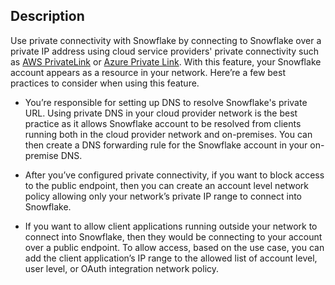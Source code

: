 ## Description

Use private connectivity with Snowflake by connecting to Snowflake over a private IP address using cloud service providers' private connectivity such as [AWS PrivateLink](https://docs.snowflake.com/en/user-guide/admin-security-privatelink.html) or [Azure Private Link](https://docs.snowflake.com/en/user-guide/privatelink-azure.html). With this feature, your Snowflake account appears as a resource in your network. Here’re a few best practices to consider when using this feature.

- You’re responsible for setting up DNS to resolve Snowflake's private URL. Using private DNS in your cloud provider network is the best practice as it allows Snowflake account to be resolved from clients running both in the cloud provider network and on-premises. You can then create a DNS forwarding rule for the Snowflake account in your on-premise DNS.

- After you’ve configured private connectivity, if you want to block access to the public endpoint, then you can create an account level network policy allowing only your network’s private IP range to connect into Snowflake.

- If you want to allow client applications running outside your network to connect into Snowflake, then they would be connecting to your account over a public endpoint. To allow access, based on the use case, you can add the client application’s IP range to the allowed list of account level, user level, or OAuth integration network policy.
